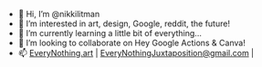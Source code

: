 - 👋 Hi, I’m @nikkilitman
- 👀 I’m interested in art, design, Google, reddit, the future!
- 🌱 I’m currently learning a little bit of everything...
- 💞️ I’m looking to collaborate on Hey Google Actions & Canva!
- 📫 [EveryNothing.art](https://www.everynothing.art) | EveryNothingJuxtaposition@gmail.com |

